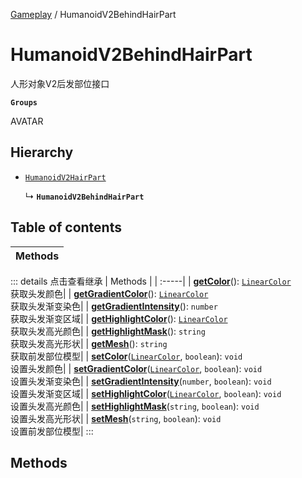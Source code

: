 [Gameplay](../modules/Gameplay.Gameplay.md) / HumanoidV2BehindHairPart

# HumanoidV2BehindHairPart <Badge type="tip" text="Class" /> <Score text="HumanoidV2BehindHairPart" />

人形对象V2后发部位接口

**`Groups`**

AVATAR

## Hierarchy

- [`HumanoidV2HairPart`](Gameplay.HumanoidV2HairPart.md)

  ↳ **`HumanoidV2BehindHairPart`**

## Table of contents

| Methods |
| :-----|


::: details 点击查看继承
| Methods |
| :-----|
| **[getColor](Gameplay.HumanoidV2HairPart.md#getcolor)**(): [`LinearColor`](Type.LinearColor.md) <br> 获取头发颜色|
| **[getGradientColor](Gameplay.HumanoidV2HairPart.md#getgradientcolor)**(): [`LinearColor`](Type.LinearColor.md) <br> 获取头发渐变染色|
| **[getGradientIntensity](Gameplay.HumanoidV2HairPart.md#getgradientintensity)**(): `number` <br> 获取头发渐变区域|
| **[getHighlightColor](Gameplay.HumanoidV2HairPart.md#gethighlightcolor)**(): [`LinearColor`](Type.LinearColor.md) <br> 获取头发高光颜色|
| **[getHighlightMask](Gameplay.HumanoidV2HairPart.md#gethighlightmask)**(): `string` <br> 获取头发高光形状|
| **[getMesh](Gameplay.HumanoidV2HairPart.md#getmesh)**(): `string` <br> 获取前发部位模型|
| **[setColor](Gameplay.HumanoidV2HairPart.md#setcolor)**([`LinearColor`](Type.LinearColor.md), `boolean`): `void` <br> 设置头发颜色|
| **[setGradientColor](Gameplay.HumanoidV2HairPart.md#setgradientcolor)**([`LinearColor`](Type.LinearColor.md), `boolean`): `void` <br> 设置头发渐变染色|
| **[setGradientIntensity](Gameplay.HumanoidV2HairPart.md#setgradientintensity)**(`number`, `boolean`): `void` <br> 设置头发渐变区域|
| **[setHighlightColor](Gameplay.HumanoidV2HairPart.md#sethighlightcolor)**([`LinearColor`](Type.LinearColor.md), `boolean`): `void` <br> 设置头发高光颜色|
| **[setHighlightMask](Gameplay.HumanoidV2HairPart.md#sethighlightmask)**(`string`, `boolean`): `void` <br> 设置头发高光形状|
| **[setMesh](Gameplay.HumanoidV2HairPart.md#setmesh)**(`string`, `boolean`): `void` <br> 设置前发部位模型|
:::


## Methods